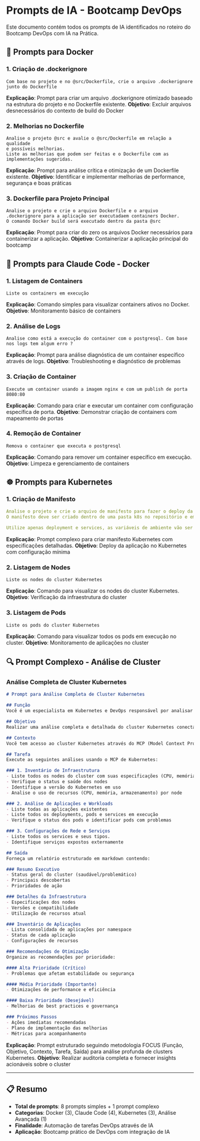 # Prompts de IA - Bootcamp DevOps

Este documento contém todos os prompts de IA identificados no roteiro do Bootcamp DevOps com IA na Prática.

## 🐳 Prompts para Docker

### 1. Criação de .dockerignore
```
Com base no projeto e no @src/Dockerfile, crie o arquivo .dockerignore junto do Dockerfile
```
**Explicação**: Prompt para criar um arquivo .dockerignore otimizado baseado na estrutura do projeto e no Dockerfile existente.
**Objetivo**: Excluir arquivos desnecessários do contexto de build do Docker

### 2. Melhorias no Dockerfile
```
Analise o projeto @src e avalie o @src/Dockerfile em relação a qualidade 
e possíveis melhorias. 
Liste as melhorias que podem ser feitas e o Dockerfile com as implementações sugeridas.
```
**Explicação**: Prompt para análise crítica e otimização de um Dockerfile existente.
**Objetivo**: Identificar e implementar melhorias de performance, segurança e boas práticas

### 3. Dockerfile para Projeto Principal
```
Analise o projeto e crie o arquivo Dockerfile e o arquivo .dockerignore para a aplicação ser executadaem containers Docker.
O comando Docker build será executado dentro da pasta @src
```
**Explicação**: Prompt para criar do zero os arquivos Docker necessários para containerizar a aplicação.
**Objetivo**: Containerizar a aplicação principal do bootcamp

## 🤖 Prompts para Claude Code - Docker

### 1. Listagem de Containers
```
Liste os containers em execução
```
**Explicação**: Comando simples para visualizar containers ativos no Docker.
**Objetivo**: Monitoramento básico de containers

### 2. Análise de Logs
```
Analise como está a execução do container com o postgresql. Com base nos logs tem algum erro ?
```
**Explicação**: Prompt para análise diagnóstica de um container específico através de logs.
**Objetivo**: Troubleshooting e diagnóstico de problemas

### 3. Criação de Container
```
Execute um container usando a imagem nginx e com um publish de porta 8080:80
```
**Explicação**: Comando para criar e executar um container com configuração específica de porta.
**Objetivo**: Demonstrar criação de containers com mapeamento de portas

### 4. Remoção de Container
```
Remova o container que executa o postgresql
```
**Explicação**: Comando para remover um container específico em execução.
**Objetivo**: Limpeza e gerenciamento de containers

## ☸️ Prompts para Kubernetes

### 1. Criação de Manifesto
```yaml
Analise o projeto e crie o arquivo de manifesto para fazer o deploy da aplicação em ambientes Kubernetes.
O manifesto deve ser criado dentro de uma pasta k8s no repositório e em um único arquivo yaml. É importante que o banco de dados postgre vai ser criado externamente em um banco de dados gerenciado.

Utilize apenas deployment e services, as variáveis de ambiente vão ser definidas diretamente no yaml e o mínimo de configuração.
```
**Explicação**: Prompt complexo para criar manifesto Kubernetes com especificações detalhadas.
**Objetivo**: Deploy da aplicação no Kubernetes com configuração mínima

### 2. Listagem de Nodes
```
Liste os nodes do cluster Kubernetes
```
**Explicação**: Comando para visualizar os nodes do cluster Kubernetes.
**Objetivo**: Verificação da infraestrutura do cluster

### 3. Listagem de Pods
```
Liste os pods do cluster Kubernetes
```
**Explicação**: Comando para visualizar todos os pods em execução no cluster.
**Objetivo**: Monitoramento de aplicações no cluster

## 🔍 Prompt Complexo - Análise de Cluster

### Análise Completa de Cluster Kubernetes
```markdown
# Prompt para Análise Completa de Cluster Kubernetes

## Função
Você é um especialista em Kubernetes e DevOps responsável por analisar clusters Kubernetes e fornecer insights sobre infraestrutura, aplicações e otimizações.

## Objetivo
Realizar uma análise completa e detalhada do cluster Kubernetes conectado, identificando o estado atual da infraestrutura, aplicações em execução, configurações de segurança e oportunidades de melhoria.

## Contexto
Você tem acesso ao cluster Kubernetes através do MCP (Model Context Protocol) de Kubernetes. Use este acesso para coletar informações em tempo real sobre todos os aspectos do cluster, incluindo nodes, pods, services, deployments.

## Tarefa
Execute as seguintes análises usando o MCP de Kubernetes:

### 1. Inventário de Infraestrutura
- Liste todos os nodes do cluster com suas especificações (CPU, memória, sistema operacional)
- Verifique o status e saúde dos nodes
- Identifique a versão do Kubernetes em uso
- Analise o uso de recursos (CPU, memória, armazenamento) por node

### 2. Análise de Aplicações e Workloads
- Liste todas as aplicações existentes
- Liste todos os deployments, pods e services em execução
- Verifique o status dos pods e identificar pods com problemas

### 3. Configurações de Rede e Serviços
- Liste todos os services e seus tipos.
- Identifique serviços expostos externamente

## Saída
Forneça um relatório estruturado em markdown contendo:

### Resumo Executivo
- Status geral do cluster (saudável/problemático)
- Principais descobertas
- Prioridades de ação

### Detalhes da Infraestrutura
- Especificações dos nodes
- Versões e compatibilidade
- Utilização de recursos atual

### Inventário de Aplicações
- Lista consolidada de aplicações por namespace
- Status de cada aplicação
- Configurações de recursos

### Recomendações de Otimização
Organize as recomendações por prioridade:

#### Alta Prioridade (Crítico)
- Problemas que afetam estabilidade ou segurança

#### Média Prioridade (Importante)
- Otimizações de performance e eficiência

#### Baixa Prioridade (Desejável)
- Melhorias de best practices e governança

### Próximos Passos
- Ações imediatas recomendadas
- Plano de implementação das melhorias
- Métricas para acompanhamento
```

**Explicação**: Prompt estruturado seguindo metodologia FOCUS (Função, Objetivo, Contexto, Tarefa, Saída) para análise profunda de clusters Kubernetes.
**Objetivo**: Realizar auditoria completa e fornecer insights acionáveis sobre o cluster

---

## 📋 Resumo

- **Total de prompts**: 8 prompts simples + 1 prompt complexo
- **Categorias**: Docker (3), Claude Code (4), Kubernetes (3), Análise Avançada (1)
- **Finalidade**: Automação de tarefas DevOps através de IA
- **Aplicação**: Bootcamp prático de DevOps com integração de IA